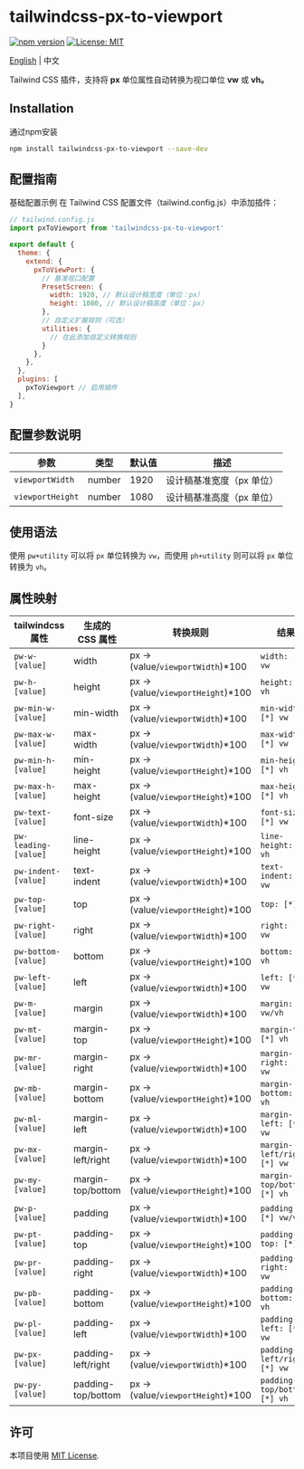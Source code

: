 # tailwindcss-px-to-viewport

[![npm version](https://img.shields.io/npm/v/tailwindcss-px-to-viewport)](https://www.npmjs.com/package/tailwindcss-px-to-viewport) [![License: MIT](https://img.shields.io/badge/License-MIT-blue.svg)](https://opensource.org/licenses/MIT)

[English](README.md) | 中文

Tailwind CSS 插件，支持将 **px** 单位属性自动转换为视口单位 **vw** 或 **vh。**

## Installation

通过npm安装

```bash
npm install tailwindcss-px-to-viewport --save-dev
```

## 配置指南

基础配置示例
在 Tailwind CSS 配置文件（tailwind.config.js）中添加插件：

```javascript
// tailwind.config.js
import pxToViewport from 'tailwindcss-px-to-viewport'

export default {
  theme: {
    extend: {
      pxToViewPort: {
        // 基准视口配置
        PresetScreen: {
          width: 1920, // 默认设计稿宽度（单位：px）
          height: 1080, // 默认设计稿高度（单位：px）
        },
        // 自定义扩展规则（可选）
        utilities: {
          // 在此添加自定义转换规则
        }
      },
    },
  },
  plugins: [
    pxToViewport // 启用插件
  ],
}
```

## 配置参数说明

| **参数**     | **类型** | **默认值** | **描述**            |
| ------------------ | -------------- | ---------------- | ------------------------- |
| `viewportWidth`  | number         | 1920             | 设计稿基准宽度（px 单位） |
| `viewportHeight` | number         | 1080             | 设计稿基准高度（px 单位） |

## 使用语法

使用 `pw+utility` 可以将 `px` 单位转换为 `vw`，而使用 `ph+utility` 则可以将 `px` 单位转换为 `vh`。

## 属性映射

| **tailwindcss 属性** | **生成的 CSS 属性** | **转换规则**                   | **结果**                 |
| -------------------------- | ------------------------- | ------------------------------------ | ------------------------------ |
| `pw-w-[value]`           | width                     | px → (value/`viewportWidth`)*100  | `width: [*] vw`              |
| `pw-h-[value]`           | height                    | px → (value/`viewportHeight`)*100 | `height: [*] vh`             |
| `pw-min-w-[value]`       | min-width                 | px → (value/`viewportWidth`)*100  | `min-width: [*] vw`          |
| `pw-max-w-[value]`       | max-width                 | px → (value/`viewportWidth`)*100  | `max-width: [*] vw`          |
| `pw-min-h-[value]`       | min-height                | px → (value/`viewportHeight`)*100 | `min-height: [*] vh`         |
| `pw-max-h-[value]`       | max-height                | px → (value/`viewportHeight`)*100 | `max-height: [*] vh`         |
| `pw-text-[value]`        | font-size                 | px → (value/`viewportWidth`)*100  | `font-size: [*] vw`          |
| `pw-leading-[value]`     | line-height               | px → (value/`viewportHeight`)*100 | `line-height: [*] vh`        |
| `pw-indent-[value]`      | text-indent               | px → (value/`viewportWidth`)*100  | `text-indent: [*] vw`        |
| `pw-top-[value]`         | top                       | px → (value/`viewportHeight`)*100 | `top: [*] vh`                |
| `pw-right-[value]`       | right                     | px → (value/`viewportWidth`)*100  | `right: [*] vw`              |
| `pw-bottom-[value]`      | bottom                    | px → (value/`viewportHeight`)*100 | `bottom: [*] vh`             |
| `pw-left-[value]`        | left                      | px → (value/`viewportWidth`)*100  | `left: [*] vw`               |
| `pw-m-[value]`           | margin                    | px → (value/`viewportWidth`)*100  | `margin: [*] vw/vh`          |
| `pw-mt-[value]`          | margin-top                | px → (value/`viewportHeight`)*100 | `margin-top: [*] vh`         |
| `pw-mr-[value]`          | margin-right              | px → (value/`viewportWidth`)*100  | `margin-right: [*] vw`       |
| `pw-mb-[value]`          | margin-bottom             | px → (value/`viewportHeight`)*100 | `margin-bottom: [*] vh`      |
| `pw-ml-[value]`          | margin-left               | px → (value/`viewportWidth`)*100  | `margin-left: [*] vw`        |
| `pw-mx-[value]`          | margin-left/right         | px → (value/`viewportWidth`)*100  | `margin-left/right: [*] vw`  |
| `pw-my-[value]`          | margin-top/bottom         | px → (value/`viewportHeight`)*100 | `margin-top/bottom: [*] vh`  |
| `pw-p-[value]`           | padding                   | px → (value/`viewportWidth`)*100  | `padding: [*] vw/vh`         |
| `pw-pt-[value]`          | padding-top               | px → (value/`viewportHeight`)*100 | `padding-top: [*] vh`        |
| `pw-pr-[value]`          | padding-right             | px → (value/`viewportWidth`)*100  | `padding-right: [*] vw`      |
| `pw-pb-[value]`          | padding-bottom            | px → (value/`viewportHeight`)*100 | `padding-bottom: [*] vh`     |
| `pw-pl-[value]`          | padding-left              | px → (value/`viewportWidth`)*100  | `padding-left: [*] vw`       |
| `pw-px-[value]`          | padding-left/right        | px → (value/`viewportWidth`)*100  | `padding-left/right: [*] vw` |
| `pw-py-[value]`          | padding-top/bottom        | px → (value/`viewportHeight`)*100 | `padding-top/bottom: [*] vh` |

## 许可

本项目使用 [MIT License](LICENSE).
